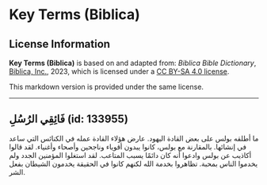 # Key Terms (Biblica)

## License Information

**Key Terms (Biblica)** is based on and adapted from: _Biblica Bible Dictionary_, [Biblica, Inc.](https://www.biblica.com/), 2023, which is licensed under a [CC BY-SA 4.0 license](https://creativecommons.org/licenses/by-sa/4.0/legalcode.en).

This markdown version is provided under the same license.



--------------------------------

## فَائِقِي الرُسُلِ (id: 133955)

ما أطلقه بولس على بعض القادة اليهود. عارض هؤلاء القادة عمله في الكنائس التي ساعد في إنشائها. بالمقارنة مع بولس، كانوا يبدون أقوياء وناجحين وأصحاء وأغنياء. لقد قالوا أكاذيب عن بولس وادعوا أنه كان دائمًا يسبب المتاعب. لقد استغلوا المؤمنين الجدد ولم يخدموا الناس بمحبة. تظاهروا بخدمة الله لكنهم كانوا في الحقيقة يخدمون الشيطان بفعل الشر.


